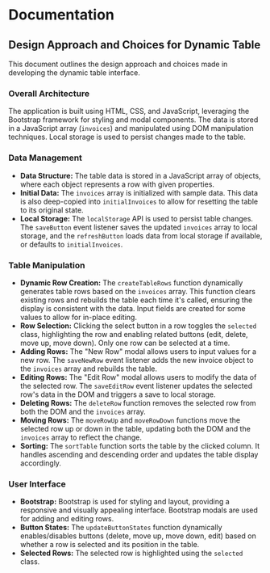 # Documentation

## Design Approach and Choices for Dynamic Table

This document outlines the design approach and choices made in developing the dynamic table interface.

### Overall Architecture

The application is built using HTML, CSS, and JavaScript, leveraging the Bootstrap framework for styling and modal components.  The data is stored in a JavaScript array (`invoices`) and manipulated using DOM manipulation techniques. Local storage is used to persist changes made to the table.

### Data Management

* **Data Structure:** The table data is stored in a JavaScript array of objects, where each object represents a row with given properties.
* **Initial Data:** The `invoices` array is initialized with sample data.  This data is also deep-copied into `initialInvoices` to allow for resetting the table to its original state.
* **Local Storage:** The `localStorage` API is used to persist table changes. The `saveButton` event listener saves the updated `invoices` array to local storage, and the `refreshButton` loads data from local storage if available, or defaults to `initialInvoices`.

### Table Manipulation

* **Dynamic Row Creation:** The `createTableRows` function dynamically generates table rows based on the `invoices` array.  This function clears existing rows and rebuilds the table each time it's called, ensuring the display is consistent with the data.  Input fields are created for some values to allow for in-place editing.
* **Row Selection:**  Clicking the select button in a row toggles the `selected` class, highlighting the row and enabling related buttons (edit, delete, move up, move down). Only one row can be selected at a time.
* **Adding Rows:** The "New Row" modal allows users to input values for a new row. The `saveNewRow` event listener adds the new invoice object to the `invoices` array and rebuilds the table.
* **Editing Rows:** The "Edit Row" modal allows users to modify the data of the selected row. The `saveEditRow` event listener updates the selected row's data in the DOM and triggers a save to local storage.
* **Deleting Rows:** The `deleteRow` function removes the selected row from both the DOM and the `invoices` array.
* **Moving Rows:** The `moveRowUp` and `moveRowDown` functions move the selected row up or down in the table, updating both the DOM and the `invoices` array to reflect the change.
* **Sorting:** The `sortTable` function sorts the table by the clicked column. It handles ascending and descending order and updates the table display accordingly.

### User Interface

* **Bootstrap:** Bootstrap is used for styling and layout, providing a responsive and visually appealing interface.  Bootstrap modals are used for adding and editing rows.
* **Button States:** The `updateButtonStates` function dynamically enables/disables buttons (delete, move up, move down, edit) based on whether a row is selected and its position in the table.
* **Selected Rows:** The selected row is highlighted using the `selected` class.
